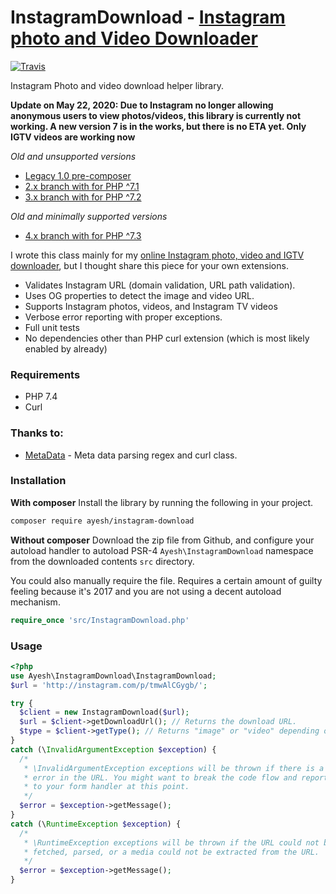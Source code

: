 # InstagramDownload - [Instagram photo and Video Downloader](https://downloadgram.com)

[![Travis](https://travis-ci.org/Ayesh/InstagramDownload.svg?branch=4.x&style=flat-square)](https://travis-ci.org/Ayesh/InstagramDownload)

Instagram Photo and video download helper library.

**Update on May 22, 2020: Due to Instagram no longer allowing anonymous users to view photos/videos, this library is 
currently not working. A new version 7 is in the works, but there is no ETA yet. Only IGTV videos are working now**

*Old and unsupported versions*
 - [Legacy 1.0 pre-composer](https://github.com/Ayesh/InstagramDownload/tree/1.0)
 - [2.x branch with for PHP ^7.1](https://github.com/Ayesh/InstagramDownload/tree/2.x)
 - [3.x branch with for PHP ^7.2](https://github.com/Ayesh/InstagramDownload/tree/3.x)
 
*Old and minimally supported versions*
 - [4.x branch with for PHP ^7.3](https://github.com/Ayesh/InstagramDownload/tree/4.x)

I wrote this class mainly for my [online Instagram photo, video and IGTV downloader](https://downloadgram.com), but I thought share this piece for your own extensions.

  - Validates Instagram URL (domain validation, URL path validation).
  - Uses OG properties to detect the image and video URL.
  - Supports Instagram photos, videos, and Instagram TV videos
  - Verbose error reporting with proper exceptions.
  - Full unit tests
  - No dependencies other than PHP curl extension (which is most likely enabled by already)
  

### Requirements
* PHP 7.4
* Curl


### Thanks to:
* [MetaData][2] - Meta data parsing regex and curl class.

### Installation

**With composer**
Install the library by running the following in your project. 
```bash
composer require ayesh/instagram-download
```
**Without composer**
Download the zip file from Github, and configure your autoload handler to autoload PSR-4 `Ayesh\InstagramDownload` namespace from the downloaded contents `src` directory. 

You could also manually require the file. Requires a certain amount of guilty feeling because it's 2017 and you are not using a decent autoload mechanism. 

```php 
require_once 'src/InstagramDownload.php'
```

### Usage
```php
<?php
use Ayesh\InstagramDownload\InstagramDownload;
$url = 'http://instagram.com/p/tmwAlCGygb/';

try {
  $client = new InstagramDownload($url);
  $url = $client->getDownloadUrl(); // Returns the download URL.
  $type = $client->getType(); // Returns "image" or "video" depending on the media type.
}
catch (\InvalidArgumentException $exception) {
  /*
   * \InvalidArgumentException exceptions will be thrown if there is a validation 
   * error in the URL. You might want to break the code flow and report the error 
   * to your form handler at this point.
   */
  $error = $exception->getMessage();
}
catch (\RuntimeException $exception) {
  /*
   * \RuntimeException exceptions will be thrown if the URL could not be 
   * fetched, parsed, or a media could not be extracted from the URL. 
   */
  $error = $exception->getMessage();
}
```


[1]:https://downloadgram.com
[2]:https://github.com/baj84/MetaData

